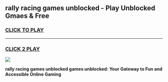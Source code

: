
## rally racing games unblocked - Play Unblocked Gmaes & Free
<h3>
<a href="https://news.freeplayer.one?title=rally_racing_games_unblocked&ref=23F">CLICK TO PLAY</a></h3>
<hr>

<h3>
<a href="https://news.freeplayer.one?title=rally_racing_games_unblocked&ref=23F">CLICK 2 PLAY</a>
  
</h3>

<a href="https://news.freeplayer.one?title=rally_racing_games_unblocked&ref=23F/"><img src="https://clearcache.store/games.png"></a>


**rally racing games unblocked games unblocked: Your Gateway to Fun and Accessible Online Gaming**
